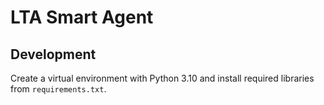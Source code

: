 # LTA Smart Agent

## Development

Create a virtual environment with Python 3.10 and install required libraries from `requirements.txt`.
